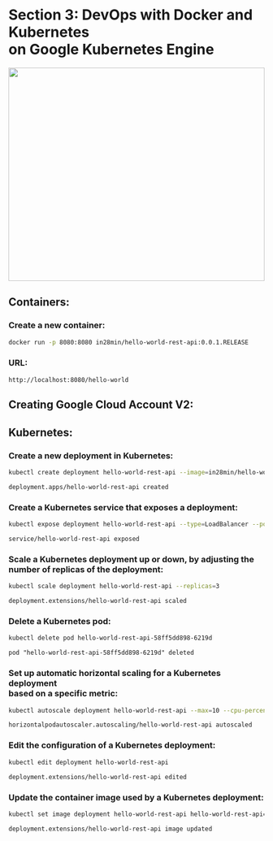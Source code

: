 # Section 3: DevOps with Docker and Kubernetes <br/> on Google Kubernetes Engine

<img
  src="https://user-images.githubusercontent.com/60389872/230453267-3e2fdf55-75ad-476f-aecb-8f8271093a24.png"
  style="display: inline-block; margin: 0 auto; width: 100%; height: 30em">

## Containers:

### Create a new container:

```bash
docker run -p 8080:8080 in28min/hello-world-rest-api:0.0.1.RELEASE
```

### URL:

```url
http://localhost:8080/hello-world
```

## Creating Google Cloud Account V2:

## Kubernetes:

### Create a new deployment in Kubernetes:

```bash
kubectl create deployment hello-world-rest-api --image=in28min/hello-world-rest-api:0.0.1.RELEASE
```

`deployment.apps/hello-world-rest-api created`

### Create a Kubernetes service that exposes a deployment:

```bash
kubectl expose deployment hello-world-rest-api --type=LoadBalancer --port=8080
```

`service/hello-world-rest-api exposed`

### Scale a Kubernetes deployment up or down, by adjusting the number of replicas of the deployment:

```bash
kubectl scale deployment hello-world-rest-api --replicas=3
```

`deployment.extensions/hello-world-rest-api scaled`

### Delete a Kubernetes pod:

```bash
kubectl delete pod hello-world-rest-api-58ff5dd898-6219d
```

`pod "hello-world-rest-api-58ff5dd898-6219d" deleted`

### Set up automatic horizontal scaling for a Kubernetes deployment <br/> based on a specific metric:

```bash
kubectl autoscale deployment hello-world-rest-api --max=10 --cpu-percent=70
```

`horizontalpodautoscaler.autoscaling/hello-world-rest-api autoscaled`

### Edit the configuration of a Kubernetes deployment:

```bash
kubectl edit deployment hello-world-rest-api
```

`deployment.extensions/hello-world-rest-api edited`

### Update the container image used by a Kubernetes deployment:

```bash
kubectl set image deployment hello-world-rest-api hello-world-rest-api=in28min/hello-world-rest-api:0.0.2.RELEASE
```

`deployment.extensions/hello-world-rest-api image updated`
